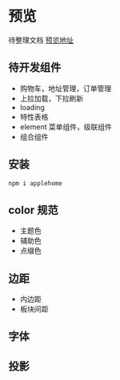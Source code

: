 # 预览
待整理文档 [预览地址](https://wsmjz.github.io/ui-demo)
## 待开发组件
- 购物车，地址管理，订单管理
- 上拉加载，下拉刷新
- loading
- 特性表格
- element 菜单组件，级联组件
- 组合组件
## 安装
```js
npm i applehome
```
## color 规范
- 主题色
- 辅助色
- 点缀色
## 边距
- 内边距
- 板块间距
## 字体
## 投影